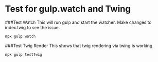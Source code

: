 # Test for gulp.watch and Twing

###Test Watch
This will run gulp and start the watcher.
Make changes to index.twig to see the issue.
```bash
npx gulp watch
```

###Test Twig Render
This shows that twig rendering via twing is working.
```bash
npx gulp testTwig
```